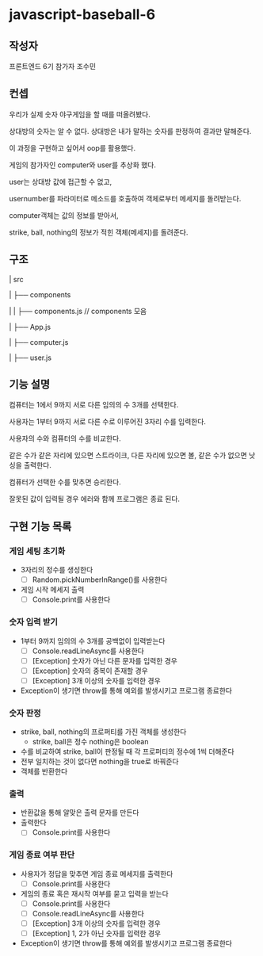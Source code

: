 # javascript-baseball-6

## 작성자
프론트엔드 6기 참가자 조수민

## 컨셉
우리가 실제 숫자 야구게임을 할 때를 떠올려봤다.

상대방의 숫자는 알 수 없다. 상대방은 내가 말하는 숫자를 판정하여 결과만 말해준다.

이 과정을 구현하고 싶어서 oop를 활용했다.

게임의 참가자인 computer와 user를 추상화 했다.

user는 상대방 값에 접근할 수 없고, 

usernumber를 파라미터로 메소드를 호출하여 객체로부터 메세지를 돌려받는다.

computer객체는 값의 정보를 받아서, 

strike, ball, nothing의 정보가 적힌 객체(메세지)를 돌려준다.

## 구조
| src

| ├── components

| |   ├── components.js // components 모음

| ├── App.js

| ├── computer.js

| ├── user.js


## 기능 설명

컴퓨터는 1에서 9까지 서로 다른 임의의 수 3개를 선택한다.

사용자는 1부터 9까지 서로 다른 수로 이루어진 3자리 수를 입력한다.


사용자의 수와 컴퓨터의 수를 비교한다.

같은 수가 같은 자리에 있으면 스트라이크, 다른 자리에 있으면 볼, 같은 수가 없으면 낫싱을 출력한다.

컴퓨터가 선택한 수를 맞추면 승리한다.


잘못된 값이 입력될 경우 에러와 함께 프로그램은 종료 된다.

## 구현 기능 목록 

### 게임 세팅 초기화

- 3자리의 정수를 생성한다
	- [ ] Random.pickNumberInRange()를 사용한다
- 게임 시작 메세지 출력
	- [ ] Console.print를 사용한다

### 숫자 입력 받기

- 1부터 9까지 임의의 수 3개를 공백없이 입력받는다
	- [ ] Console.readLineAsync를 사용한다
	- [ ] [Exception] 숫자가 아닌 다른 문자를 입력한 경우
	- [ ] [Exception] 숫자의 중복이 존재할 경우
	- [ ] [Exception] 3개 이상의 숫자를 입력한 경우
- Exception이 생기면 throw를 통해 예외를 발생시키고 프로그램 종료한다


### 숫자 판정

- strike, ball, nothing의 프로퍼티를 가진 객체를 생성한다
	- strike, ball은 정수 nothing은 boolean
- 수를 비교하여 strike, ball이 판정될 때 각 프로퍼티의 정수에 1씩 더해준다
- 전부 일치하는 것이 없다면 nothing을 true로 바꿔준다
- 객체를 반환한다

### 출력

- 반환값을 통해 알맞은 출력 문자를 만든다
- 출력한다
	- [ ] Console.print를 사용한다

### 게임 종료 여부 판단

- 사용자가 정답을 맞추면 게임 종료 메세지를 출력한다
	- [ ] Console.print를 사용한다
- 게임의 종료 혹은 재시작 여부를 묻고 입력을 받는다
	- [ ] Console.print를 사용한다
	- [ ] Console.readLineAsync를 사용한다
  - [ ] [Exception] 3개 이상의 숫자를 입력한 경우
  - [ ] [Exception] 1, 2가 아닌 숫자를 입력한 경우
- Exception이 생기면 throw를 통해 예외를 발생시키고 프로그램 종료한다